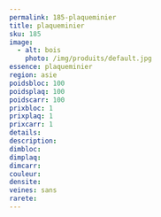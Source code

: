 ```yaml
---
permalink: 185-plaqueminier
title: plaqueminier
sku: 185
image: 
  - alt: bois
    photo: /img/produits/default.jpg
essence: plaqueminier
region: asie
poidsbloc: 100
poidsplaq: 100
poidscarr: 100
prixbloc: 1
prixplaq: 1
prixcarr: 1
details: 
description: 
dimbloc: 
dimplaq: 
dimcarr: 
couleur: 
densite: 
veines: sans
rarete: 
---
```

